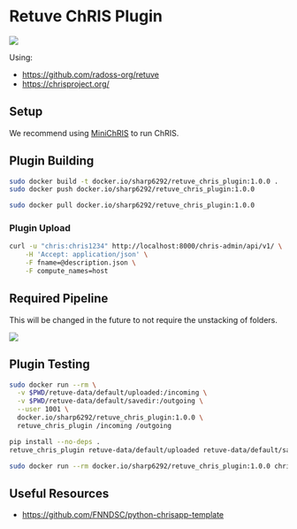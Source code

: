 # Retuve ChRIS Plugin

![](https://files.mcaq.me/22ha2.png)

Using:
- https://github.com/radoss-org/retuve
- https://chrisproject.org/


## Setup

We recommend using [MiniChRIS](https://github.com/FNNDSC/miniChRIS-docker) to run ChRIS.

## Plugin Building

```bash
sudo docker build -t docker.io/sharp6292/retuve_chris_plugin:1.0.0 .
sudo docker push docker.io/sharp6292/retuve_chris_plugin:1.0.0
```

```bash
sudo docker pull docker.io/sharp6292/retuve_chris_plugin:1.0.0
```

### Plugin Upload

```bash
curl -u "chris:chris1234" http://localhost:8000/chris-admin/api/v1/ \
    -H 'Accept: application/json' \
    -F fname=@description.json \
    -F compute_names=host
```

## Required Pipeline

This will be changed in the future to not require the unstacking of folders.

![](https://files.mcaq.me/kb495.png)

## Plugin Testing

```bash
sudo docker run --rm \
  -v $PWD/retuve-data/default/uploaded:/incoming \
  -v $PWD/retuve-data/default/savedir:/outgoing \
  --user 1001 \
  docker.io/sharp6292/retuve_chris_plugin:1.0.0 \
  retuve_chris_plugin /incoming /outgoing
```

```bash
pip install --no-deps .
retuve_chris_plugin retuve-data/default/uploaded retuve-data/default/savedir
```

```bash
sudo docker run --rm docker.io/sharp6292/retuve_chris_plugin:1.0.0 chris_plugin_info -d docker.io/sharp6292/retuve_chris_plugin:1.0.0 > description.json
```

## Useful Resources
- https://github.com/FNNDSC/python-chrisapp-template